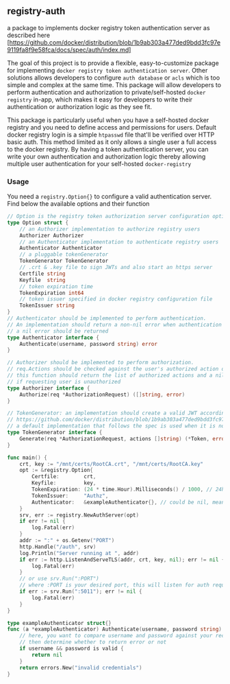 ## registry-auth
a package to implements docker registry token authentication server as described here [https://github.com/docker/distribution/blob/1b9ab303a477ded9bdd3fc97e9119fa8f9e58fca/docs/spec/auth/index.md]

The goal of this project is to provide a flexible, easy-to-customize package for implementing `docker registry token authentication server`. Other solutions allows developers to configure `auth database` or `acls` which is too simple and complex at the same time. 
This package will allow developers to perform authentication and authorization to private/self-hosted `docker registry` in-app, which makes it easy for developers to write their authentication or authorization logic as they see fit.

This package is particularly useful when you have a self-hosted docker registry and you need to define access and permissions for users. Default docker registry login is a simple `htpasswd` file that'll be verified over HTTP basic auth. This method limited as it only allows a single user a full access to the docker registry. By having a token authentication server, you can write your own authentication and authorization logic thereby allowing multiple
user authentication for your self-hosted `docker-registry`

### Usage

You need a `registry.Option{}` to configure a valid authentication server. Find below the available options and their function
```go
// Option is the registry token authorization server configuration options
type Option struct {
	// an Authorizer implementation to authorize registry users
	Authorizer Authorizer
	// an Authenticator implementation to authenticate registry users
	Authenticator Authenticator
	// a pluggable tokenGenerator
	TokenGenerator TokenGenerator
	// .crt & .key file to sign JWTs and also start an https server
	Certfile string
	Keyfile  string
	// token expiration time
	TokenExpiration int64
	// token issuer specified in docker registry configuration file
	TokenIssuer string
}
// Authenticator should be implemented to perform authentication.
// An implementation should return a non-nil error when authentication is not successful, otherwise
// a nil error should be returned
type Authenticator interface {
	Authenticate(username, password string) error
}

// Authorizer should be implemented to perform authorization.
// req.Actions should be checked against the user's authorized action on the repository,
// this function should return the list of authorized actions and a nil error. an empty list must be returned
// if requesting user is unauthorized
type Authorizer interface {
	Authorize(req *AuthorizationRequest) ([]string, error)
}

// TokenGenerator: an implementation should create a valid JWT according to the spec here
// https://github.com/docker/distribution/blob/1b9ab303a477ded9bdd3fc97e9119fa8f9e58fca/docs/spec/auth/jwt.md
// a default implementation that follows the spec is used when it is not provided
type TokenGenerator interface {
	Generate(req *AuthorizationRequest, actions []string) (*Token, error)
}

func main() {
    crt, key := "/mnt/certs/RootCA.crt", "/mnt/certs/RootCA.key"
    opt := &registry.Option{
        Certfile:        crt,
        Keyfile:         key,
        TokenExpiration: (24 * time.Hour).Milliseconds() / 1000, // 24hrs
        TokenIssuer:     "Authz",
        Authenticator:   &exampleAuthenticator{}, // could be nil, meaning all users would be authenticated by default
    }
    srv, err := registry.NewAuthServer(opt)
    if err != nil {
        log.Fatal(err)
    }
    addr := ":" + os.Getenv("PORT")
    http.Handle("/auth", srv)
    log.Println("Server running at ", addr)
    if err := http.ListenAndServeTLS(addr, crt, key, nil); err != nil {
        log.Fatal(err)
    }
    // or use srv.Run(":PORT")
    // where :PORT is your desired port, this will listen for auth request on endpoint `/`.
    if err := srv.Run(":5011"); err != nil {
        log.Fatal(err)
    }
}

type exampleAuthenticator struct{} 
func (a *exampleAuthenticator) Authenticate(username, password string) error {
    // here, you want to compare username and password against your record
    // then determine whether to return error or not
    if username && password is valid {
        return nil
    }
    return errors.New("invalid credentials")
}
```